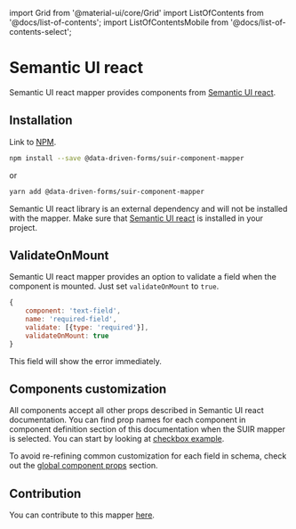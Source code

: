 import Grid from '@material-ui/core/Grid'
import ListOfContents from '@docs/list-of-contents';
import ListOfContentsMobile from '@docs/list-of-contents-select';

<Grid container item>

<ListOfContentsMobile file="mappers/suir-component-mapper" />
<Grid item xs={12} md={10}>

# Semantic UI react

Semantic UI react mapper provides components from [Semantic UI react](https://react.semantic-ui.com/).

## Installation

Link to [NPM](https://www.npmjs.com/package/@data-driven-forms/suir-component-mapper).

```bash
npm install --save @data-driven-forms/suir-component-mapper
```
or
```bash
yarn add @data-driven-forms/suir-component-mapper
```

Semantic UI react library is an external dependency and will not be installed with the mapper. Make sure that [Semantic UI react](https://react.semantic-ui.com/usage) is installed in your project.

## ValidateOnMount

Semantic UI react mapper provides an option to validate a field when the component is mounted. Just set `validateOnMount` to `true`.

```jsx
{
    component: 'text-field',
    name: 'required-field',
    validate: [{type: 'required'}],
    validateOnMount: true
}
```

This field will show the error immediately.

## Components customization
All components accept all other props described in Semantic UI react documentation. You can find prop names for each component in component definition section of this documentation when the SUIR mapper is selected. You can start by looking at [checkbox example](/component-example/checkbox?mapper=suir).

To avoid re-refining common customization for each field in schema, check out the [global component props](/renderer/global-component-props) section.

## Contribution

You can contribute to this mapper [here](https://github.com/data-driven-forms/react-forms/tree/master/packages/suir-component-mapper).

</Grid>
<Grid item xs={false} md={2}>
  <ListOfContents file="mappers/suir-component-mapper" />
</Grid>
</Grid>
